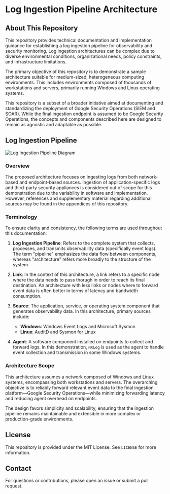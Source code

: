 # Log Ingestion Pipeline Architecture

## About This Repository

This repository provides technical documentation and implementation guidance for establishing a log ingestion pipeline for observability and security monitoring. Log ingestion architectures can be complex due to diverse environmental conditions, organizational needs, policy constraints, and infrastructure limitations.

The primary objective of this repository is to demonstrate a sample architecture suitable for medium-sized, heterogeneous computing environments. This includes environments composed of thousands of workstations and servers, primarily running Windows and Linux operating systems.

This repository is a subset of a broader initiative aimed at documenting and standardizing the deployment of Google Security Operations (SIEM and SOAR). While the final ingestion endpoint is assumed to be Google Security Operations, the concepts and components described here are designed to remain as agnostic and adaptable as possible.

## Log Ingestion Pipeline

![Log Ingestion Pipeline Diagram](https://github.com/user-attachments/assets/0b78f0e3-2b32-4acd-9363-b1e56e63b618)

### Overview

The proposed architecture focuses on ingesting logs from both network-based and endpoint-based sources. Ingestion of application-specific logs and third-party security appliances is considered out of scope for this demonstration due to the variability in software and implementation. However, references and supplementary material regarding additional sources may be found in the appendices of this repository.

### Terminology

To ensure clarity and consistency, the following terms are used throughout this documentation:

1. **Log Ingestion Pipeline**: Refers to the complete system that collects, processes, and transmits observability data (specifically event logs). The term "pipeline" emphasizes the data flow between components, whereas "architecture" refers more broadly to the structure of the system.

2. **Link**: In the context of this architecture, a link refers to a specific node where the data needs to pass thorugh in order to reach its final destination. An architecture with less links or nodes where to forward event data is often better in terms of latency and bandwidth consumption.

3. **Source**: The application, service, or operating system component that generates observability data. In this architecture, primary sources include:
   - **Windows**: Windows Event Logs and Microsoft Sysmon
   - **Linux**: AuditD and Sysmon for Linux

4. **Agent**: A software component installed on endpoints to collect and forward logs. In this demonstration, `NXLog` is used as the agent to handle event collection and transmission in some Windows systems.

### Architecture Scope

This architecture assumes a network composed of Windows and Linux systems, encompassing both workstations and servers. The overarching objective is to reliably forward relevant event data to the final ingestion platform—Google Security Operations—while minimizing forwarding latency and reducing agent overhead on endpoints.

The design favors simplicity and scalability, ensuring that the ingestion pipeline remains maintainable and extensible in more complex or production-grade environments.

## License

This repository is provided under the MIT License. See `LICENSE` for more information.

## Contact

For questions or contributions, please open an issue or submit a pull request.
